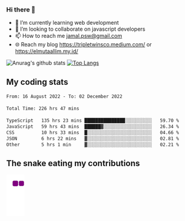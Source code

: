 ### Hi there 👋

<!--
**padepokanpenguin/padepokanpenguin** is a ✨ _special_ ✨ repository because its `README.md` (this file) appears on your GitHub profile.
-->

- 🌱 I’m currently learning  web development
- 👯 I’m looking to collaborate on javascript developers
- 📫 How to reach me jamal.psw@gmail.com
- 🌐 Reach my blog https://tripletwinsco.medium.com/ or https://elmutaallim.my.id/

![Anurag's github stats](https://github-readme-stats.vercel.app/api?username=padepokanpenguin&count_private=true&disable_animations=false&show_icons=true&theme=default)
[![Top Langs](https://github-readme-stats.vercel.app/api/top-langs/?username=padepokanpenguin&theme=default&layout=compact)](https://github.com/padepokanpenguin)

## My coding stats

<!--START_SECTION:waka-->

```text
From: 16 August 2022 - To: 02 December 2022

Total Time: 226 hrs 47 mins

TypeScript   135 hrs 23 mins ███████████████░░░░░░░░░░   59.70 %
JavaScript   59 hrs 43 mins  ██████▓░░░░░░░░░░░░░░░░░░   26.34 %
CSS          10 hrs 33 mins  █░░░░░░░░░░░░░░░░░░░░░░░░   04.66 %
JSON         6 hrs 22 mins   ▓░░░░░░░░░░░░░░░░░░░░░░░░   02.81 %
Other        5 hrs 1 min     ▓░░░░░░░░░░░░░░░░░░░░░░░░   02.21 %
```

<!--END_SECTION:waka-->


## The snake eating my contributions
![snake gif](https://github.com/padepokanpenguin/padepokanpenguin/blob/output/github-contribution-grid-snake.gif)
